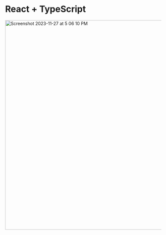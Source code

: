 # React + TypeScript 



<img width="676" alt="Screenshot 2023-11-27 at 5 06 10 PM" src="https://github.com/larijanim/post-jobs/assets/34726890/0e3d2d4e-36a7-4b4c-ba88-c0c55a5ae858">
